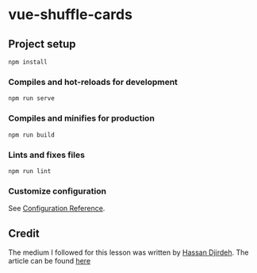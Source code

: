 # vue-shuffle-cards

## Project setup
```
npm install
```

### Compiles and hot-reloads for development
```
npm run serve
```

### Compiles and minifies for production
```
npm run build
```

### Lints and fixes files
```
npm run lint
```

### Customize configuration
See [Configuration Reference](https://cli.vuejs.org/config/).

## Credit
The medium I followed for this lesson was written by [Hassan Djirdeh](https://medium.com/@hassan.djirdeh?source=post_page-----23a0352b1c87----------------------). The article can be found [here](https://medium.com/fullstackio/tutorial-shuffle-a-deck-of-cards-in-vue-js-b65da4c59b1)
